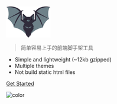 ![logo](_media/logo.svg)

> 简单容易上手的前端脚手架工具

- Simple and lightweight (~12kb gzipped)
- Multiple themes
- Not build static html files


[Get Started](#install)

<!-- 背景色 -->
![color](#e3e3e3)
